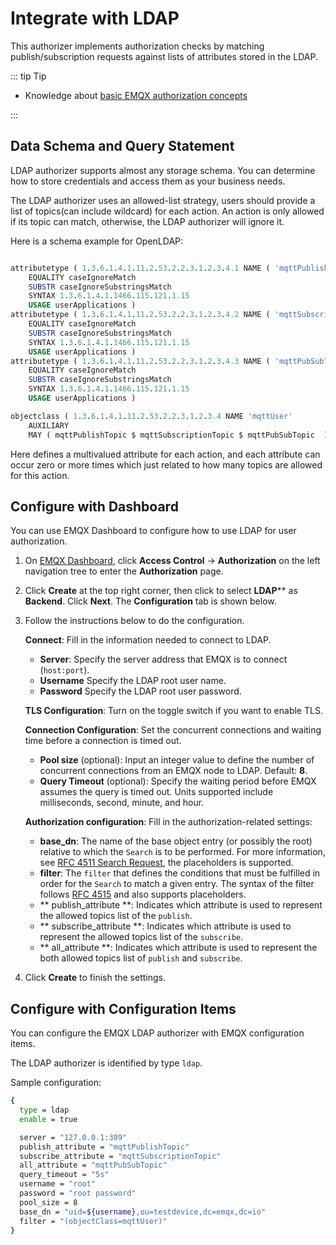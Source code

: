 # Integrate with LDAP

This authorizer implements authorization checks by matching publish/subscription requests against lists of attributes stored in the LDAP.

::: tip Tip

- Knowledge about [basic EMQX authorization concepts](./authz.md)

:::

## Data Schema and Query Statement

LDAP authorizer supports almost any storage schema. You can determine how to store credentials and access them as your business needs.

The LDAP authorizer uses an allowed-list strategy, users should provide a list of topics(can include wildcard) for each action. An action is only allowed if its topic can match, otherwise, the LDAP authorizer will ignore it.

Here is a schema example for OpenLDAP:

```sql

attributetype ( 1.3.6.1.4.1.11.2.53.2.2.3.1.2.3.4.1 NAME ( 'mqttPublishTopic' 'mpt' )
	EQUALITY caseIgnoreMatch
	SUBSTR caseIgnoreSubstringsMatch
	SYNTAX 1.3.6.1.4.1.1466.115.121.1.15
	USAGE userApplications )
attributetype ( 1.3.6.1.4.1.11.2.53.2.2.3.1.2.3.4.2 NAME ( 'mqttSubscriptionTopic' 'mst' )
	EQUALITY caseIgnoreMatch
	SUBSTR caseIgnoreSubstringsMatch
	SYNTAX 1.3.6.1.4.1.1466.115.121.1.15
	USAGE userApplications )
attributetype ( 1.3.6.1.4.1.11.2.53.2.2.3.1.2.3.4.3 NAME ( 'mqttPubSubTopic' 'mpst' )
	EQUALITY caseIgnoreMatch
	SUBSTR caseIgnoreSubstringsMatch
	SYNTAX 1.3.6.1.4.1.1466.115.121.1.15
	USAGE userApplications )

objectclass ( 1.3.6.1.4.1.11.2.53.2.2.3.1.2.3.4 NAME 'mqttUser'
	AUXILIARY
	MAY ( mqttPublishTopic $ mqttSubscriptionTopic $ mqttPubSubTopic  ) )

```
Here defines a multivalued attribute for each action, and each attribute can occur zero or more times which just related to how many topics are allowed for this action.

## Configure with Dashboard

You can use EMQX Dashboard to configure how to use LDAP for user authorization.

1. On [EMQX Dashboard](http://127.0.0.1:18083/#/authentication), click **Access Control** -> **Authorization** on the left navigation tree to enter the **Authorization** page.

2. Click **Create** at the top right corner, then click to select **LDAP**** as **Backend**. Click **Next**. The **Configuration** tab is shown below.

3. Follow the instructions below to do the configuration.

   **Connect**: Fill in the information needed to connect to LDAP.

   - **Server**: Specify the server address that EMQX is to connect (`host:port`).
   - **Username** Specify the LDAP root user name.
   - **Password** Specify the LDAP root user password.

   **TLS Configuration**: Turn on the toggle switch if you want to enable TLS.

   **Connection Configuration**: Set the concurrent connections and waiting time before a connection is timed out.

   - **Pool size** (optional): Input an integer value to define the number of concurrent connections from an EMQX node to LDAP. Default: **8**.
   - **Query Timeout** (optional): Specify the waiting period before EMQX assumes the query is timed out. Units supported include milliseconds, second, minute, and hour.

   **Authorization configuration**: Fill in the authorization-related settings:

   - **base_dn**: The name of the base object entry (or possibly the root) relative to which the `Search` is to be performed. For more information, see [RFC 4511 Search Request](#https://datatracker.ietf.org/doc/html/rfc4511#section-4.5.1), the placeholders is supported.
   - **filter**: The `filter` that defines the conditions that must be fulfilled in order for the `Search` to match a given entry.
The syntax of the filter follows [RFC 4515](#https://www.rfc-editor.org/rfc/rfc4515) and also supports placeholders.
   - ** publish_attribute **: Indicates which attribute is used to represent the allowed topics list of the `publish`.
   - ** subscribe_attribute **: Indicates which attribute is used to represent the allowed topics list of the `subscribe`.
   - ** all_attribute **: Indicates which attribute is used to represent the both allowed topics list of  `publish` and `subscribe`.

4. Click **Create** to finish the settings.

## Configure with Configuration Items

You can configure the EMQX LDAP authorizer with EMQX configuration items.

The LDAP authorizer is identified by type `ldap`.

Sample configuration:

```bash
{
  type = ldap
  enable = true

  server = "127.0.0.1:389"
  publish_attribute = "mqttPublishTopic"
  subscribe_attribute = "mqttSubscriptionTopic"
  all_attribute = "mqttPubSubTopic"
  query_timeout = "5s"
  username = "root"
  password = "root password"
  pool_size = 8
  base_dn = "uid=${username},ou=testdevice,dc=emqx,dc=io"
  filter = "(objectClass=mqttUser)"
}
```
